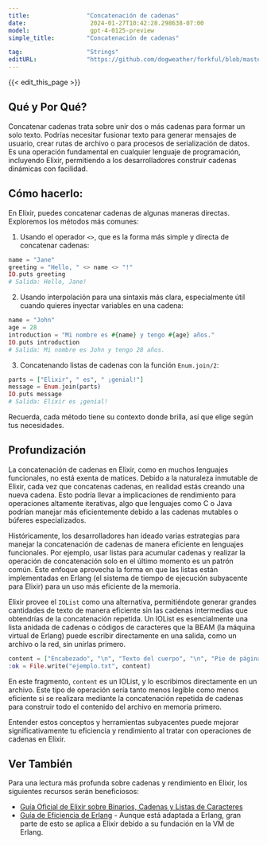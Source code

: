 ```yaml
---
title:                "Concatenación de cadenas"
date:                  2024-01-27T10:42:28.298638-07:00
model:                 gpt-4-0125-preview
simple_title:         "Concatenación de cadenas"

tag:                  "Strings"
editURL:              "https://github.com/dogweather/forkful/blob/master/content/es/elixir/concatenating-strings.md"
---
```


{{< edit_this_page >}}

## Qué y Por Qué?
Concatenar cadenas trata sobre unir dos o más cadenas para formar un solo texto. Podrías necesitar fusionar texto para generar mensajes de usuario, crear rutas de archivo o para procesos de serialización de datos. Es una operación fundamental en cualquier lenguaje de programación, incluyendo Elixir, permitiendo a los desarrolladores construir cadenas dinámicas con facilidad.

## Cómo hacerlo:
En Elixir, puedes concatenar cadenas de algunas maneras directas. Exploremos los métodos más comunes:

1. Usando el operador `<>`, que es la forma más simple y directa de concatenar cadenas:

```elixir
name = "Jane"
greeting = "Hello, " <> name <> "!"
IO.puts greeting
# Salida: Hello, Jane!
```

2. Usando interpolación para una sintaxis más clara, especialmente útil cuando quieres inyectar variables en una cadena:

```elixir
name = "John"
age = 28
introduction = "Mi nombre es #{name} y tengo #{age} años."
IO.puts introduction
# Salida: Mi nombre es John y tengo 28 años.
```

3. Concatenando listas de cadenas con la función `Enum.join/2`:

```elixir
parts = ["Elixir", " es", " ¡genial!"]
message = Enum.join(parts)
IO.puts message
# Salida: Elixir es ¡genial!
```

Recuerda, cada método tiene su contexto donde brilla, así que elige según tus necesidades.

## Profundización
La concatenación de cadenas en Elixir, como en muchos lenguajes funcionales, no está exenta de matices. Debido a la naturaleza inmutable de Elixir, cada vez que concatenas cadenas, en realidad estás creando una nueva cadena. Esto podría llevar a implicaciones de rendimiento para operaciones altamente iterativas, algo que lenguajes como C o Java podrían manejar más eficientemente debido a las cadenas mutables o búferes especializados.

Históricamente, los desarrolladores han ideado varias estrategias para manejar la concatenación de cadenas de manera eficiente en lenguajes funcionales. Por ejemplo, usar listas para acumular cadenas y realizar la operación de concatenación solo en el último momento es un patrón común. Este enfoque aprovecha la forma en que las listas están implementadas en Erlang (el sistema de tiempo de ejecución subyacente para Elixir) para un uso más eficiente de la memoria.

Elixir provee el `IOList` como una alternativa, permitiéndote generar grandes cantidades de texto de manera eficiente sin las cadenas intermedias que obtendrías de la concatenación repetida. Un IOList es esencialmente una lista anidada de cadenas o códigos de caracteres que la BEAM (la máquina virtual de Erlang) puede escribir directamente en una salida, como un archivo o la red, sin unirlas primero.

```elixir
content = ["Encabezado", "\n", "Texto del cuerpo", "\n", "Pie de página"]
:ok = File.write("ejemplo.txt", content)
```

En este fragmento, `content` es un IOList, y lo escribimos directamente en un archivo. Este tipo de operación sería tanto menos legible como menos eficiente si se realizara mediante la concatenación repetida de cadenas para construir todo el contenido del archivo en memoria primero.

Entender estos conceptos y herramientas subyacentes puede mejorar significativamente tu eficiencia y rendimiento al tratar con operaciones de cadenas en Elixir.

## Ver También
Para una lectura más profunda sobre cadenas y rendimiento en Elixir, los siguientes recursos serán beneficiosos:

- [Guía Oficial de Elixir sobre Binarios, Cadenas y Listas de Caracteres](https://elixir-lang.org/getting-started/binaries-strings-and-char-lists.html)
- [Guía de Eficiencia de Erlang](http://erlang.org/doc/efficiency_guide/listHandling.html) - Aunque está adaptada a Erlang, gran parte de esto se aplica a Elixir debido a su fundación en la VM de Erlang.
